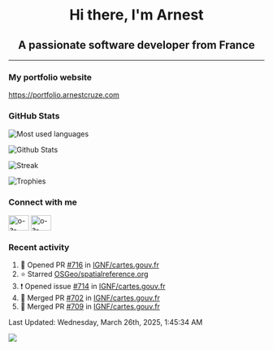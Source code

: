 <h1 align="center">Hi there, I'm Arnest</h1>
<h2 align="center">A passionate software developer from France</h2>

---

### My portfolio website

https://portfolio.arnestcruze.com

### GitHub Stats

![Most used languages](https://github-readme-stats.vercel.app/api/top-langs/?username=ocruze&langs_count=10&layout=compact&hide=tsql)

![Github Stats](https://github-readme-stats.vercel.app/api?username=ocruze&count_private=true&show_icons=true&title_color=fff&text_color=fff&bg_color=30,36d1dc,904e95)

![Streak](https://github-readme-streak-stats.herokuapp.com/?user=ocruze&)

![Trophies](https://github-profile-trophy.vercel.app/?username=ocruze)

### Connect with me

<p align="left">
  <a href="mailto:o.cruze@live.com" target="blank"><img align="center" src="https://upload.wikimedia.org/wikipedia/commons/d/df/Microsoft_Office_Outlook_%282018%E2%80%93present%29.svg" alt="o-a-cruze" height="30" width="40" /></a>
  <a href="https://linkedin.com/in/o-a-cruze" target="blank"><img align="center" src="https://raw.githubusercontent.com/rahuldkjain/github-profile-readme-generator/master/src/images/icons/Social/linked-in-alt.svg" alt="o-a-cruze" height="30" width="40" /></a>
</p>

### Recent activity

<!--RECENT_ACTIVITY:start-->
1. 💪 Opened PR [#716](https://github.com/IGNF/cartes.gouv.fr/pull/716) in [IGNF/cartes.gouv.fr](https://github.com/IGNF/cartes.gouv.fr)
2. ⭐ Starred [OSGeo/spatialreference.org](https://github.com/OSGeo/spatialreference.org)
3. ❗️ Opened issue [#714](https://github.com/IGNF/cartes.gouv.fr/issues/714) in [IGNF/cartes.gouv.fr](https://github.com/IGNF/cartes.gouv.fr)
4. 🎉 Merged PR [#702](https://github.com/IGNF/cartes.gouv.fr/pull/702) in [IGNF/cartes.gouv.fr](https://github.com/IGNF/cartes.gouv.fr)
5. 🎉 Merged PR [#709](https://github.com/IGNF/cartes.gouv.fr/pull/709) in [IGNF/cartes.gouv.fr](https://github.com/IGNF/cartes.gouv.fr)
<!--RECENT_ACTIVITY:end-->

<!--RECENT_ACTIVITY:last_update-->
Last Updated: Wednesday, March 26th, 2025, 1:45:34 AM
<!--RECENT_ACTIVITY:last_update_end-->

[![](https://visitcount.itsvg.in/api?id=ocruze&label=Profile%20Views&pretty=false)](https://visitcount.itsvg.in)
